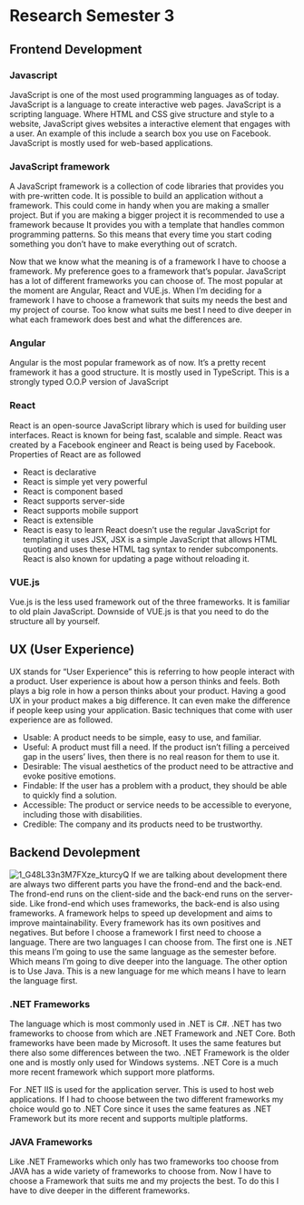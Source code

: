 # Research Semester 3

## Frontend Development
### Javascript
JavaScript is one of the most used programming languages as of today. JavaScript is a language to create interactive web pages. JavaScript is a scripting language. Where HTML and CSS give structure and style to a website, JavaScript gives websites a interactive element that engages with a user. An example of this include a search box you use on Facebook. JavaScript is mostly used for web-based applications.

### JavaScript framework
A JavaScript framework is a collection of code libraries that provides you with pre-written code. It is possible to build an application without a framework. This could come in handy when you are making a smaller project. But if you are making a bigger project it is recommended to use a framework because It provides you with a template that handles common programming patterns. So this means that every time you start coding something you don’t have to make everything out of scratch.

Now that we know what the meaning is of a framework I have to choose a framework. My preference goes to a framework that’s popular. JavaScript has a lot of different frameworks you can choose of. The most popular at the moment are Angular, React and VUE.js. When I’m deciding for a framework I have to choose a framework that suits my needs the best and my project of course. Too know what suits me best I need to dive deeper in what each framework does best and what the differences are.

### Angular
Angular is the most popular framework as of now. It’s a pretty recent framework it has a good structure. It is mostly used in TypeScript. This is a strongly typed O.O.P version of JavaScript

### React
React is an open-source JavaScript library which is used for building user interfaces. React is known for being fast, scalable and simple. React was created by a Facebook engineer and React is being used by Facebook. Properties of React are as followed
  -	React is declarative
  -	React is simple yet very powerful
  -	React is component based
  -	React supports server-side
  -	React supports mobile support
  -	React is extensible
  -	React is easy to learn
React doesn’t use the regular JavaScript for templating it uses JSX, JSX is a simple JavaScript that allows HTML quoting and uses these HTML tag syntax to render subcomponents. React is also known for updating a page without reloading it.

### VUE.js
Vue.js is the less used framework out of the three frameworks. It is familiar to old plain JavaScript. Downside of VUE.js is that you need to do the structure all by yourself.

## UX (User Experience)

UX stands for “User Experience” this is referring to how people interact with a product. User experience is about how a person thinks and feels. Both plays a big role in how a person thinks about your product. Having a good UX in your product makes a big difference. It can even make the difference if people keep using your application. Basic techniques that come with user experience are as followed.

  -	Usable: A product needs to be simple, easy to use, and familiar.
  -	Useful: A product must fill a need. If the product isn’t filling a perceived gap in the users’ lives, then there is no real reason for them to use it.
  -	Desirable: The visual aesthetics of the product need to be attractive and evoke positive emotions.
  -	Findable: If the user has a problem with a product, they should be able to quickly find a solution.
  -	Accessible: The product or service needs to be accessible to everyone, including those with disabilities.
  -	Credible: The company and its products need to be trustworthy.

## Backend Devolepment
![1_G48L33n3M7FXze_kturcyQ](https://user-images.githubusercontent.com/99720686/158981720-2e3480a6-6daa-432a-9492-cea3d55266c6.jpeg)
If we are talking about development there are always two different parts you have the frond-end and the back-end. The frond-end runs on the client-side and the back-end runs on the server-side. Like frond-end which uses frameworks, the back-end is also using frameworks. A framework helps to speed up development and aims to improve maintainability. Every framework has its own positives and negatives. But before I choose a framework I first need to choose a language. There are two languages I can choose from. The first one is .NET this means I’m going to use the same language as the semester before. Which means I’m going to dive deeper into the language. The other option is to Use Java. This is a new language for me which means I have to learn the language first. 

### .NET Frameworks
The language which is most commonly used in .NET is C#. .NET has two frameworks to choose from which are .NET Framework and .NET Core. Both frameworks have been made by Microsoft. It uses the same features but there also some differences between the two. .NET Framework is the older one and is mostly only used for Windows systems. .NET Core is a much more recent framework which support more platforms. 

For .NET IIS is used for the application server. This is used to host web applications. If I had to choose between the two different frameworks my choice would go to .NET Core since it uses the same features as .NET Framework but its more recent and supports multiple platforms.

### JAVA Frameworks
Like .NET Frameworks which only has two frameworks too choose from JAVA has a wide variety of frameworks to choose from. Now I have to choose a Framework that suits me and my projects the best. To do this I have to dive deeper in the different frameworks. 
